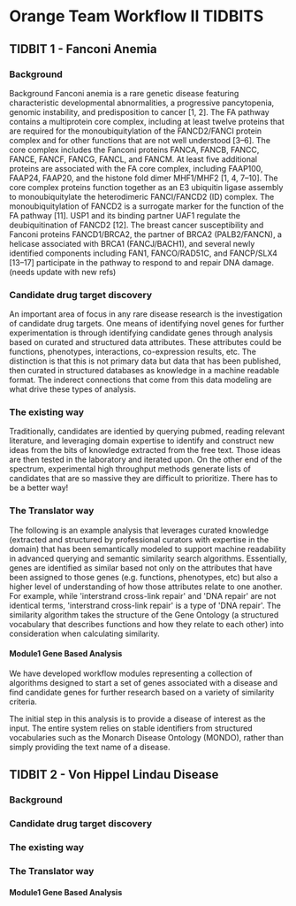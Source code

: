 # Orange Team Workflow II TIDBITS

## TIDBIT 1 -  Fanconi Anemia

### Background
Background Fanconi anemia is a rare genetic disease featuring characteristic developmental abnormalities, a progressive pancytopenia, genomic instability, and predisposition to cancer [1, 2]. The FA pathway contains a multiprotein core complex, including at least twelve proteins that are required for the monoubiquitylation of the FANCD2/FANCI protein complex and for other functions that are not well understood [3–6]. The core complex includes the Fanconi proteins FANCA, FANCB, FANCC, FANCE, FANCF, FANCG, FANCL, and FANCM. At least five additional proteins are associated with the FA core complex, including FAAP100, FAAP24, FAAP20, and the histone fold dimer MHF1/MHF2 [1, 4, 7–10]. The core complex proteins function together as an E3 ubiquitin ligase assembly to monoubiquitylate the heterodimeric FANCI/FANCD2 (ID) complex. The monoubiquitylation of FANCD2 is a surrogate marker for the function of the FA pathway [11]. USP1 and its binding partner UAF1 regulate the deubiquitination of FANCD2 [12]. The breast cancer susceptibility and Fanconi proteins FANCD1/BRCA2, the partner of BRCA2 (PALB2/FANCN), a helicase associated with BRCA1 (FANCJ/BACH1), and several newly identified components including FAN1, FANCO/RAD51C, and FANCP/SLX4 [13–17] participate in the pathway to respond to and repair DNA damage. (needs update with new refs)

### Candidate drug target discovery
An important area of focus in any rare disease research is the investigation of candidate drug targets. One means of identifying novel genes for further experimentation is through identifying candidate genes through analysis based on curated and structured data attributes. These attributes could be functions, phenotypes, interactions, co-expression results, etc. The distinction is that this is not primary data but data that has been published, then curated in structured databases as knowledge in a machine readable format. The inderect connections that come from this data modeling are what drive these types of analysis.

### The existing way
Traditionally, candidates are identied by querying pubmed, reading relevant literature, and leveraging domain expertise to identify and construct new ideas from the bits of knowledge extracted from the free text. Those ideas are then tested in the laboratory and iterated upon. On the other end of the spectrum, experimental high throughput methods generate lists of candidates that are so massive they are difficult to prioritize. There has to be a better way!

### The Translator way
The following is an example analysis that leverages curated knowledge (extracted and structured by professional curators with expertise in the domain) that has been semantically modeled to support machine readability in advanced querying and semantic similarity search algorithms. Essentially, genes are identified as similar based not only on the attributes that have been assigned to those genes (e.g. functions, phenotypes, etc) but also a higher level of understanding of how those attributes relate to one another. For example, while 'interstrand cross-link repair' and 'DNA repair' are not identical terms, 'interstrand cross-link repair' is a type of 'DNA repair'. The similarity algorithm takes the structure of the Gene Ontology (a structured vocabulary that describes functions and how they relate to each other) into consideration when calculating similarity.

#### Module1 Gene Based Analysis
We have developed workflow modules representing a collection of algorithms designed to start a set of genes associated with a disease and find candidate genes for further research based on a variety of similarity criteria.

The initial step in this analysis is to provide a disease of interest as the input. The entire system relies on stable identifiers from structured vocabularies such as the Monarch Disease Ontology (MONDO), rather than simply providing the text name of a disease.

## TIDBIT 2 -  Von Hippel Lindau Disease

### Background

### Candidate drug target discovery

### The existing way

### The Translator way

#### Module1 Gene Based Analysis

